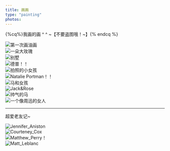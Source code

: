 ```yaml
---
title: 画画
type: "painting"
photos:
---
```

{%cq%}我画的画 ^ ^ ~【不要盗图哦！~】{% endcq %}
<div class="painting-container" >
  <div><img src="./gate.jpg"  alt="第一次画油画" /></div>
  <div><img src="./flower.jpeg"  alt="一朵大玫瑰" /></div>
  <div><img src="./villa.jpeg"  alt="别墅"  /></div>
  <div><img src="./captain.png" alt="德普！！" /></div>
  <div><img src="./littleGirl.jpeg" alt="拍照的小女孩" /></div>
  <div><img src="./NP.jpeg" alt="Natalie Portman！！" /></div>
  <div><img src="./horse_girl.jpeg" alt="马和女孩" /></div>

  <div><img src="./Titanic.png"  alt="Jack&Rose" /></div>
  <div><img src="./horse.jpeg"  alt="帅气的马"  /></div>
  <div><img src="./AGirl.jpeg" alt="一个像周迅的女人" /></div>
</div>

-----------
超爱老友记~

<div class="painting-container" >
  <div><img src="./Jennifer_Aniston.jpeg" alt="Jennifer_Aniston" /></div>
  <div><img src="./Courteney_Cox.jpeg" alt="Courteney_Cox" /></div>
  <div><img src="./Matthew_Perry.jpeg" alt="Matthew_Perry！" /></div>
  <div><img src="./Matt_Leblanc.jpeg" alt="Matt_Leblanc" /></div>
</div>

